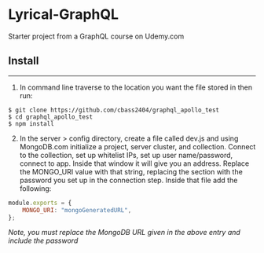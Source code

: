 # Lyrical-GraphQL

Starter project from a GraphQL course on Udemy.com

## Install

---

1. In command line traverse to the location you want the file stored in then run:

```
$ git clone https://github.com/cbass2404/graphql_apollo_test
$ cd graphql_apollo_test
$ npm install
```

2. In the server > config directory, create a file called dev.js and using MongoDB.com initialize a project, server cluster, and collection. Connect to the collection, set up whitelist IPs, set up user name/password, connect to app. Inside that window it will give you an address. Replace the MONGO_URI value with that string, replacing the <password> section with the password you set up in the connection step. Inside that file add the following:

```javascript
module.exports = {
    MONGO_URI: "mongoGeneratedURL",
};
```

_Note, you must replace the MongoDB URL given in the above entry and include the password_
